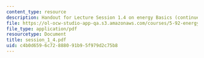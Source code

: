 ```yaml
---
content_type: resource
description: Handout for Lecture Session 1.4 on energy Basics (continued).
file: https://ol-ocw-studio-app-qa.s3.amazonaws.com/courses/5-92-energy-environment-and-society-spring-2007/c4b0d6596c72888091b95f979d2c75b8_session_1_4.pdf
file_type: application/pdf
resourcetype: Document
title: session_1_4.pdf
uid: c4b0d659-6c72-8880-91b9-5f979d2c75b8
---
```


